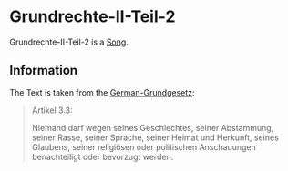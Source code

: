 # Grundrechte-II-Teil-2

Grundrechte-II-Teil-2 is a [Song](90000011.md).

## Information

The Text is taken from the [German-Grundgesetz](680005.md):

> Artikel 3.3:
>
> Niemand darf wegen seines Geschlechtes, seiner Abstammung, seiner Rasse, seiner Sprache, seiner Heimat und Herkunft, seines Glaubens, seiner religiösen oder politischen Anschauungen benachteiligt oder bevorzugt werden.
